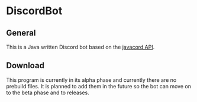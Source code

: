 # DiscordBot
## General
This is a Java written Discord bot based on the [javacord API](https://github.com/Javacord/Javacord).
## Download
This program is currently in its alpha phase and currently there are no prebuild files. It is planned to add them in the future so the bot can move on to the beta phase and to releases.
